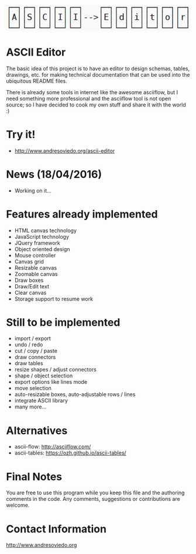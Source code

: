 ![alt tag](https://github.com/andresoviedo/ascii-editor/blob/master/ascii-editor.png?raw=true)

ASCII Editor
============

The basic idea of this project is to have an editor to design schemas, tables, drawings, etc. for making technical documentation that can be
used into the ubiquitous README files.

There is already some tools in internet like the awesome asciiflow, but I need something more professional and the asciiflow tool is not open source; 
so I have decided to cook my own stuff and share it with the world :)


Try it!
=======

* http://www.andresoviedo.org/ascii-editor


News (18/04/2016)
=================

- Working on it...


Features already implemented
============================

- HTML canvas technology
- JavaScript technology
- JQuery framework
- Object oriented design
- Mouse controller
- Canvas grid
- Resizable canvas
- Zoomable canvas
- Draw boxes
- Draw/Edit text
- Clear canvas
- Storage support to resume work


Still to be implemented
=======================

- import / export
- undo / redo
- cut / copy / paste
- draw connectors
- draw tables
- resize shapes / adjust connectors
- shape / object selection
- export options like lines mode 
- move selection
- auto-resizable boxes, auto-adjustable rows / lines
- integrate ASCII library
- many more...


Alternatives
============

* ascii-flow: http://asciiflow.com/
* ascii-tables: https://ozh.github.io/ascii-tables/


Final Notes
===========

You are free to use this program while you keep this file and the authoring comments in the code. Any comments, suggestions or contributions are welcome.


Contact Information
===================

http://www.andresoviedo.org 
